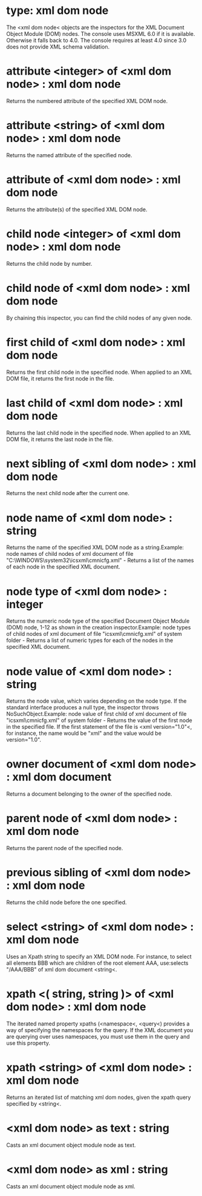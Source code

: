 # type: xml dom node

The &lt;xml dom node&lt; objects are the inspectors for the XML Document Object Module (DOM) nodes. The console uses MSXML 6.0 if it is available. Otherwise it falls back to 4.0. The console requires at least 4.0 since 3.0 does not provide XML schema validation.

# attribute &lt;integer&gt; of &lt;xml dom node&gt; : xml dom node

Returns the numbered attribute of the specified XML DOM node.

# attribute &lt;string&gt; of &lt;xml dom node&gt; : xml dom node

Returns the named attribute of the specified node.

# attribute of &lt;xml dom node&gt; : xml dom node

Returns the attribute(s) of the specified XML DOM node.

# child node &lt;integer&gt; of &lt;xml dom node&gt; : xml dom node

Returns the child node by number.

# child node of &lt;xml dom node&gt; : xml dom node

By chaining this inspector, you can find the child nodes of any given node.

# first child of &lt;xml dom node&gt; : xml dom node

Returns the first child node in the specified node. When applied to an XML DOM file, it returns the first node in the file.

# last child of &lt;xml dom node&gt; : xml dom node

Returns the last child node in the specified node. When applied to an XML DOM file, it returns the last node in the file.

# next sibling of &lt;xml dom node&gt; : xml dom node

Returns the next child node after the current one.

# node name of &lt;xml dom node&gt; : string

Returns the name of the specified XML DOM node as a string.Example: node names of child nodes of xml document of file "C:\WINDOWS\system32\icsxml\cmnicfg.xml" - Returns a list of the names of each node in the specified XML document.

# node type of &lt;xml dom node&gt; : integer

Returns the numeric node type of the specified Document Object Module (DOM) node, 1-12 as shown in the creation inspector.Example: node types of child nodes of xml document of file "icsxml\cmnicfg.xml" of system folder - Returns a list of numeric types for each of the nodes in the specified XML document.

# node value of &lt;xml dom node&gt; : string

Returns the node value, which varies depending on the node type. If the standard interface produces a null type, the inspector throws NoSuchObject.Example: node value of first child of xml document of file "icsxml\cmnicfg.xml" of system folder - Returns the value of the first node in the specified file. If the first statement of the file is &lt;xml version="1.0"&lt;, for instance, the name would be "xml" and the value would be version="1.0".

# owner document of &lt;xml dom node&gt; : xml dom document

Returns a document belonging to the owner of the specified node.

# parent node of &lt;xml dom node&gt; : xml dom node

Returns the parent node of the specified node.

# previous sibling of &lt;xml dom node&gt; : xml dom node

Returns the child node before the one specified.

# select &lt;string&gt; of &lt;xml dom node&gt; : xml dom node

Uses an Xpath string to specify an XML DOM node. For instance, to select all elements BBB which are children of the root element AAA, use:selects "/AAA/BBB" of xml dom document &lt;string&lt;.

# xpath &lt;( string, string )&gt; of &lt;xml dom node&gt; : xml dom node

The iterated named property xpaths (&lt;namespace&lt;, &lt;query&lt;) provides a way of specifying the namespaces for the query. If the XML document you are querying over uses namespaces, you must use them in the query and use this property.

# xpath &lt;string&gt; of &lt;xml dom node&gt; : xml dom node

Returns an iterated list of matching xml dom nodes, given the xpath query specified by &lt;string&lt;.

# &lt;xml dom node&gt; as text : string

Casts an xml document object module node as text.

# &lt;xml dom node&gt; as xml : string

Casts an xml document object module node as xml.
